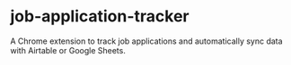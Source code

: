 # job-application-tracker
A Chrome extension to track job applications and automatically sync data with Airtable or Google Sheets.

